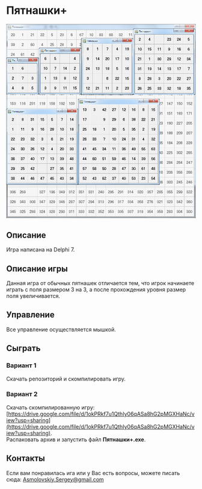 # Пятнашки+

![](https://github.com/AsmolovskiyS/Pjatnashki-/blob/master/Screenshot/Scrn_01.png)

## Описание
Игра написана на Delphi 7.  

## Описание игры
Данная игра от обычных пятнашек отличается тем, что игрок начинаете играть с поля размером 3 на 3, а после прохождения уровня размер поля увеличивается.

## Управление
Все управление осуществляется мышкой.

## Сыграть
### Вариант 1
Скачать репозиторий и скомпилировать игру.
### Вариант 2
Скачать скомпилированную игру: [https://drive.google.com/file/d/1okPRkf7u1QthIy06qASa8hG2pMGXHaNc/view?usp=sharing](https://drive.google.com/file/d/1okPRkf7u1QthIy06qASa8hG2pMGXHaNc/view?usp=sharing).  
Распаковать архив и запустить файл **Пятнашки+.exe**.

## Контакты
Если вам понравилась ига или у Вас есть вопросы, можете писать сюда: Asmolovskiy.Sergey@gmail.com
